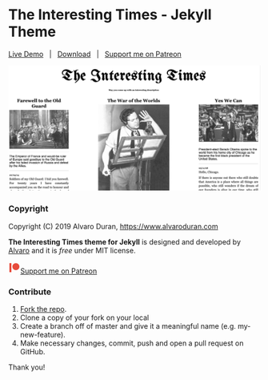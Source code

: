 # The Interesting Times - Jekyll Theme

[Live Demo](https://alvaroduran.com/the-interesting-times) &nbsp; | &nbsp; [Download](https://github.com/ohduran/the-interesting-times/archive/master.zip) &nbsp; | &nbsp; [Support me on Patreon](https://patreon.com/alvaroduran)

![mediumish](assets/images/the-interesting-times.png)


### Copyright

Copyright (C) 2019 Alvaro Duran, https://www.alvaroduran.com

**The Interesting Times theme for Jekyll** is designed and developed by [Alvaro](https://alvaroduran.com) and it is *free* under MIT license.

<a href="https://www.wowthemes.net/donate/" target="_blank"><svg style="height: auto !important;width: auto !important;" xmlns="http://www.w3.org/2000/svg" x="0px" y="0px"
width="24" height="24"
viewBox="0 0 172 172"
style=" fill:#000000;"><g fill="none" fill-rule="nonzero" stroke="none" stroke-width="1" stroke-linecap="butt" stroke-linejoin="miter" stroke-miterlimit="10" stroke-dasharray="" stroke-dashoffset="0" font-family="none" font-weight="none" font-size="none" text-anchor="none" style="mix-blend-mode: normal"><path d="M0,172v-172h172v172z" fill="none"></path><g fill="#e74c3c"><path d="M14.33333,21.5v129h28.66667v-129zM107.5,21.5c-27.65617,0 -50.16667,22.5105 -50.16667,50.16667c0,27.65617 22.5105,50.16667 50.16667,50.16667c27.65617,0 50.16667,-22.5105 50.16667,-50.16667c0,-27.65617 -22.5105,-50.16667 -50.16667,-50.16667z"></path></g></g></svg>Support me on Patreon</a>

### Contribute

1. [Fork the repo](https://github.com/ohduran/the-interesting-times).
2. Clone a copy of your fork on your local
3. Create a branch off of master and give it a meaningful name (e.g. my-new-feature).
4. Make necessary changes, commit, push and open a pull request on GitHub.

Thank you!
